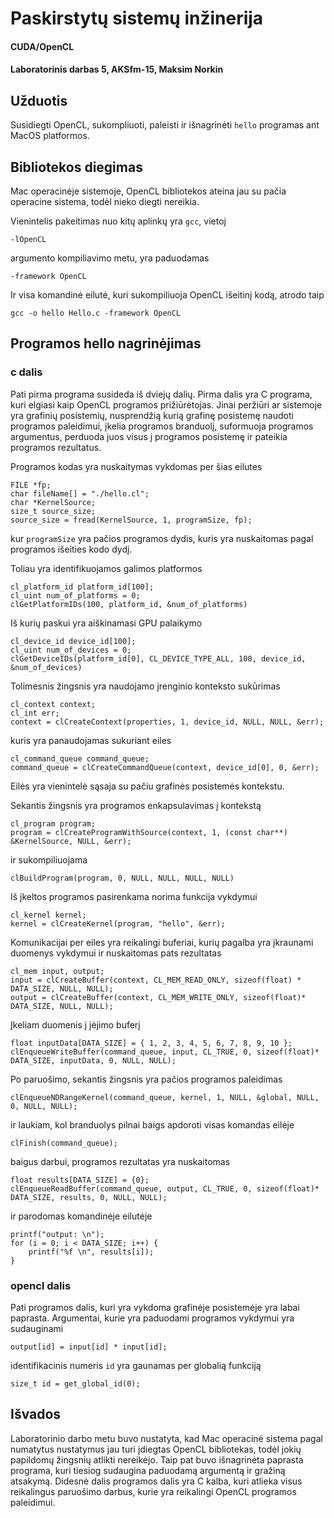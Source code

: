 # Paskirstytų sistemų inžinerija

#### CUDA/OpenCL
#### Laboratorinis darbas 5, AKSfm-15, Maksim Norkin

## Užduotis

Susidiegti OpenCL, sukompliuoti, paleisti ir išnagrinėti ``hello`` programas ant MacOS platformos.

## Bibliotekos diegimas

Mac operacinėje sistemoje, OpenCL bibliotekos ateina jau su pačia operacine sistema, todėl nieko diegti nereikia.

Vienintelis pakeitimas nuo kitų aplinkų yra ``gcc``, vietoj 

    -lOpenCL
    
argumento kompiliavimo metu, yra paduodamas

    -framework OpenCL
    
Ir visa komandinė eilutė, kuri sukompiliuoja OpenCL išeitinį kodą, atrodo taip

    gcc -o hello Hello.c -framework OpenCL    

## Programos hello nagrinėjimas
 
### c dalis

Pati pirma programa susideda iš dviejų dalių. Pirma dalis yra C programa, kuri elgiasi kaip OpenCL programos prižiūrėtojas. Jinai peržiūri ar sistemoje yra grafinių posistemių, nusprendžią kurią grafinę posistemę naudoti programos paleidimui, įkelia programos branduolį, suformuoja programos argumentus, perduoda juos visus į programos posistemę ir pateikia programos rezultatus.

Programos kodas yra nuskaitymas vykdomas per šias eilutes

    FILE *fp;
    char fileName[] = "./hello.cl";
    char *KernelSource;
    size_t source_size;
    source_size = fread(KernelSource, 1, programSize, fp);
    
kur ``programSize`` yra pačios programos dydis, kuris yra nuskaitomas pagal programos išeities kodo dydį.

Toliau yra identifikuojamos galimos platformos

    cl_platform_id platform_id[100];
    cl_uint num_of_platforms = 0;
    clGetPlatformIDs(100, platform_id, &num_of_platforms)
    
Iš kurių paskui yra aiškinamasi GPU palaikymo

    cl_device_id device_id[100];
    cl_uint num_of_devices = 0;
    clGetDeviceIDs(platform_id[0], CL_DEVICE_TYPE_ALL, 100, device_id, &num_of_devices)
    
Tolimesnis žingsnis yra naudojamo įrenginio konteksto sukūrimas

    cl_context context;
    cl_int err;
    context = clCreateContext(properties, 1, device_id, NULL, NULL, &err);

kuris yra panaudojamas sukuriant eiles

    cl_command_queue command_queue;
    command_queue = clCreateCommandQueue(context, device_id[0], 0, &err);
    
Eilės yra vienintelė sąsaja su pačiu grafinės posistemės kontekstu.

Sekantis žingsnis yra programos enkapsulavimas į kontekstą

    cl_program program;
    program = clCreateProgramWithSource(context, 1, (const char**) &KernelSource, NULL, &err);
    
ir sukompiliuojama

    clBuildProgram(program, 0, NULL, NULL, NULL, NULL)
    
Iš įkeltos programos pasirenkama norima funkcija vykdymui

    cl_kernel kernel;
    kernel = clCreateKernel(program, "hello", &err);
    
Komunikacijai per eiles yra reikalingi buferiai, kurių pagalba yra įkraunami duomenys vykdymui ir nuskaitomas pats rezultatas

    cl_mem input, output;
    input = clCreateBuffer(context, CL_MEM_READ_ONLY, sizeof(float) * DATA_SIZE, NULL, NULL);
    output = clCreateBuffer(context, CL_MEM_WRITE_ONLY, sizeof(float)* DATA_SIZE, NULL, NULL);
    
Įkeliam duomenis į įėjimo buferį

    float inputData[DATA_SIZE] = { 1, 2, 3, 4, 5, 6, 7, 8, 9, 10 };
    clEnqueueWriteBuffer(command_queue, input, CL_TRUE, 0, sizeof(float)* DATA_SIZE, inputData, 0, NULL, NULL);
    
Po paruošimo, sekantis žingsnis yra pačios programos paleidimas

    clEnqueueNDRangeKernel(command_queue, kernel, 1, NULL, &global, NULL, 0, NULL, NULL);
    
ir laukiam, kol branduolys pilnai baigs apdoroti visas komandas eilėje

    clFinish(command_queue);
    
baigus darbui, programos rezultatas yra nuskaitomas

    float results[DATA_SIZE] = {0};
    clEnqueueReadBuffer(command_queue, output, CL_TRUE, 0, sizeof(float)* DATA_SIZE, results, 0, NULL, NULL);
    
ir parodomas komandinėje eilutėje

    printf("output: \n");
    for (i = 0; i < DATA_SIZE; i++) {
        printf("%f \n", results[i]);
    }

### opencl dalis

Pati programos dalis, kuri yra vykdoma grafinėje posistemėje yra labai paprasta.
Argumentai, kurie yra paduodami programos vykdymui yra sudauginami

    output[id] = input[id] * input[id];
    
identifikacinis numeris ``id`` yra gaunamas per globalią funkciją

    size_t id = get_global_id(0);

## Išvados

Laboratorinio darbo metu buvo nustatyta, kad Mac operacinė sistema pagal numatytus nustatymus jau turi įdiegtas OpenCL bibliotekas, todėl jokių papildomų žingsnių atlikti nereikėjo. Taip pat buvo išnagrinėta paprasta programa, kuri tiesiog sudaugina paduodamą argumentą ir gražiną atsakymą. Didesnė dalis programos dalis yra C kalba, kuri atlieka visus reikalingus paruošimo darbus, kurie yra reikalingi OpenCL programos paleidimui.
